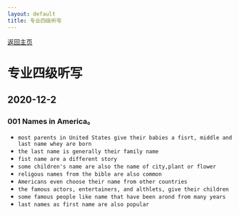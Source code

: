 ```yaml
---
layout: default
title: 专业四级听写
---
```


[返回主页](index.html)

# 专业四级听写

## 2020-12-2

### 001 Names in America。
* `most parents in United States give their babies a fisrt, middle and last name whey are born`
* `the last name is generally their family name` 
* `fist name are a different story`
* `some children's name are also the name of city,plant or flower`
* `religous names from the bible are also common`
* `Americans even choose their name from other countries`
* `the famous actors, entertainers, and althlets, give their children`
* `some famous people like name that have been arond from many years`
* `last names as first name are also popular`

